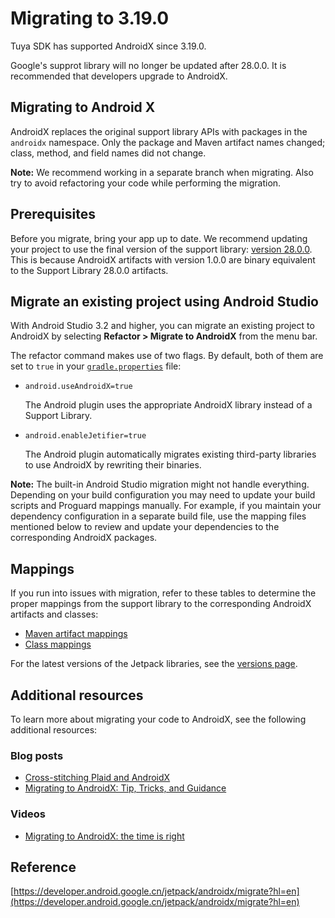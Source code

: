 # Migrating to 3.19.0

Tuya SDK has supported AndroidX since 3.19.0.

Google's supprot library will no longer be updated after 28.0.0. It is recommended that developers upgrade to AndroidX.

## Migrating to Android X

AndroidX replaces the original support library APIs with packages in the `androidx` namespace. Only the package and Maven artifact names changed; class, method, and field names did not change.

**Note:** We recommend working in a separate branch when migrating. Also try to avoid refactoring your code while performing the migration.

## Prerequisites

Before you migrate, bring your app up to date. We recommend updating your project to use the final version of the support library: [version 28.0.0](https://developer.android.google.cn/topic/libraries/support-library/revisions#28-0-0). This is because AndroidX artifacts with version 1.0.0 are binary equivalent to the Support Library 28.0.0 artifacts.

## Migrate an existing project using Android Studio

With Android Studio 3.2 and higher, you can migrate an existing project to AndroidX by selecting **Refactor > Migrate to AndroidX** from the menu bar.

The refactor command makes use of two flags. By default, both of them are set to `true` in your [`gradle.properties`](https://developer.android.google.cn/studio/build#properties-files) file:

- `android.useAndroidX=true`

  The Android plugin uses the appropriate AndroidX library instead of a Support Library.

- `android.enableJetifier=true`

  The Android plugin automatically migrates existing third-party libraries to use AndroidX by rewriting their binaries.

**Note:** The built-in Android Studio migration might not handle everything. Depending on your build configuration you may need to update your build scripts and Proguard mappings manually. For example, if you maintain your dependency configuration in a separate build file, use the mapping files mentioned below to review and update your dependencies to the corresponding AndroidX packages.

## Mappings

If you run into issues with migration, refer to these tables to determine the proper mappings from the support library to the corresponding AndroidX artifacts and classes:

- [Maven artifact mappings](https://developer.android.google.cn/jetpack/androidx/migrate/artifact-mappings)
- [Class mappings](https://developer.android.google.cn/jetpack/androidx/migrate/class-mappings)

For the latest versions of the Jetpack libraries, see the [versions page](https://developer.android.google.cn/jetpack/androidx/versions).

## Additional resources

To learn more about migrating your code to AndroidX, see the following additional resources:

### Blog posts

- [Cross-stitching Plaid and AndroidX](https://medium.com/androiddevelopers/cross-stitching-plaid-and-androidx-7603a192348e)
- [Migrating to AndroidX: Tip, Tricks, and Guidance](https://medium.com/androiddevelopers/migrating-to-androidx-tip-tricks-and-guidance-88d5de238876)

### Videos

- [Migrating to AndroidX: the time is right](https://www.youtube.com/watch?v=Hyt7LR5mXLc)

## Reference

[https://developer.android.google.cn/jetpack/androidx/migrate?hl=en](https://developer.android.google.cn/jetpack/androidx/migrate?hl=en)